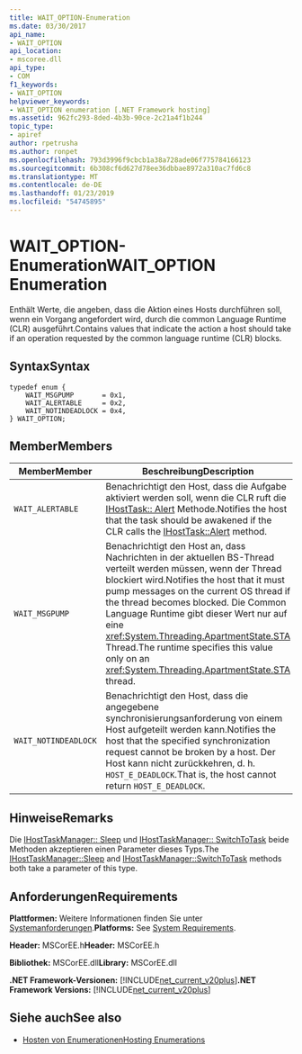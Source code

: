 ```yaml
---
title: WAIT_OPTION-Enumeration
ms.date: 03/30/2017
api_name:
- WAIT_OPTION
api_location:
- mscoree.dll
api_type:
- COM
f1_keywords:
- WAIT_OPTION
helpviewer_keywords:
- WAIT_OPTION enumeration [.NET Framework hosting]
ms.assetid: 962fc293-8ded-4b3b-90ce-2c21a4f1b244
topic_type:
- apiref
author: rpetrusha
ms.author: ronpet
ms.openlocfilehash: 793d3996f9cbcb1a38a728ade06f775784166123
ms.sourcegitcommit: 6b308cf6d627d78ee36dbbae8972a310ac7fd6c8
ms.translationtype: MT
ms.contentlocale: de-DE
ms.lasthandoff: 01/23/2019
ms.locfileid: "54745895"
---
```

# <a name="waitoption-enumeration"></a><span data-ttu-id="42aad-102">WAIT_OPTION-Enumeration</span><span class="sxs-lookup"><span data-stu-id="42aad-102">WAIT_OPTION Enumeration</span></span>
<span data-ttu-id="42aad-103">Enthält Werte, die angeben, dass die Aktion eines Hosts durchführen soll, wenn ein Vorgang angefordert wird, durch die common Language Runtime (CLR) ausgeführt.</span><span class="sxs-lookup"><span data-stu-id="42aad-103">Contains values that indicate the action a host should take if an operation requested by the common language runtime (CLR) blocks.</span></span>  
  
## <a name="syntax"></a><span data-ttu-id="42aad-104">Syntax</span><span class="sxs-lookup"><span data-stu-id="42aad-104">Syntax</span></span>  
  
```  
typedef enum {  
    WAIT_MSGPUMP       = 0x1,  
    WAIT_ALERTABLE     = 0x2,  
    WAIT_NOTINDEADLOCK = 0x4,  
} WAIT_OPTION;  
```  
  
## <a name="members"></a><span data-ttu-id="42aad-105">Member</span><span class="sxs-lookup"><span data-stu-id="42aad-105">Members</span></span>  
  
|<span data-ttu-id="42aad-106">Member</span><span class="sxs-lookup"><span data-stu-id="42aad-106">Member</span></span>|<span data-ttu-id="42aad-107">Beschreibung</span><span class="sxs-lookup"><span data-stu-id="42aad-107">Description</span></span>|  
|------------|-----------------|  
|`WAIT_ALERTABLE`|<span data-ttu-id="42aad-108">Benachrichtigt den Host, dass die Aufgabe aktiviert werden soll, wenn die CLR ruft die [IHostTask:: Alert](../../../../docs/framework/unmanaged-api/hosting/ihosttask-alert-method.md) Methode.</span><span class="sxs-lookup"><span data-stu-id="42aad-108">Notifies the host that the task should be awakened if the CLR calls the [IHostTask::Alert](../../../../docs/framework/unmanaged-api/hosting/ihosttask-alert-method.md) method.</span></span>|  
|`WAIT_MSGPUMP`|<span data-ttu-id="42aad-109">Benachrichtigt den Host an, dass Nachrichten in der aktuellen BS-Thread verteilt werden müssen, wenn der Thread blockiert wird.</span><span class="sxs-lookup"><span data-stu-id="42aad-109">Notifies the host that it must pump messages on the current OS thread if the thread becomes blocked.</span></span> <span data-ttu-id="42aad-110">Die Common Language Runtime gibt dieser Wert nur auf eine <xref:System.Threading.ApartmentState.STA> Thread.</span><span class="sxs-lookup"><span data-stu-id="42aad-110">The runtime specifies this value only on an <xref:System.Threading.ApartmentState.STA> thread.</span></span>|  
|`WAIT_NOTINDEADLOCK`|<span data-ttu-id="42aad-111">Benachrichtigt den Host, dass die angegebene synchronisierungsanforderung von einem Host aufgeteilt werden kann.</span><span class="sxs-lookup"><span data-stu-id="42aad-111">Notifies the host that the specified synchronization request cannot be broken by a host.</span></span> <span data-ttu-id="42aad-112">Der Host kann nicht zurückkehren, d. h. `HOST_E_DEADLOCK`.</span><span class="sxs-lookup"><span data-stu-id="42aad-112">That is, the host cannot return `HOST_E_DEADLOCK`.</span></span>|  
  
## <a name="remarks"></a><span data-ttu-id="42aad-113">Hinweise</span><span class="sxs-lookup"><span data-stu-id="42aad-113">Remarks</span></span>  
 <span data-ttu-id="42aad-114">Die [IHostTaskManager:: Sleep](../../../../docs/framework/unmanaged-api/hosting/ihosttaskmanager-sleep-method.md) und [IHostTaskManager:: SwitchToTask](../../../../docs/framework/unmanaged-api/hosting/ihosttaskmanager-switchtotask-method.md) beide Methoden akzeptieren einen Parameter dieses Typs.</span><span class="sxs-lookup"><span data-stu-id="42aad-114">The [IHostTaskManager::Sleep](../../../../docs/framework/unmanaged-api/hosting/ihosttaskmanager-sleep-method.md) and [IHostTaskManager::SwitchToTask](../../../../docs/framework/unmanaged-api/hosting/ihosttaskmanager-switchtotask-method.md) methods both take a parameter of this type.</span></span>  
  
## <a name="requirements"></a><span data-ttu-id="42aad-115">Anforderungen</span><span class="sxs-lookup"><span data-stu-id="42aad-115">Requirements</span></span>  
 <span data-ttu-id="42aad-116">**Plattformen:** Weitere Informationen finden Sie unter [Systemanforderungen](../../../../docs/framework/get-started/system-requirements.md).</span><span class="sxs-lookup"><span data-stu-id="42aad-116">**Platforms:** See [System Requirements](../../../../docs/framework/get-started/system-requirements.md).</span></span>  
  
 <span data-ttu-id="42aad-117">**Header:** MSCorEE.h</span><span class="sxs-lookup"><span data-stu-id="42aad-117">**Header:** MSCorEE.h</span></span>  
  
 <span data-ttu-id="42aad-118">**Bibliothek:** MSCorEE.dll</span><span class="sxs-lookup"><span data-stu-id="42aad-118">**Library:** MSCorEE.dll</span></span>  
  
 <span data-ttu-id="42aad-119">**.NET Framework-Versionen:** [!INCLUDE[net_current_v20plus](../../../../includes/net-current-v20plus-md.md)]</span><span class="sxs-lookup"><span data-stu-id="42aad-119">**.NET Framework Versions:** [!INCLUDE[net_current_v20plus](../../../../includes/net-current-v20plus-md.md)]</span></span>  
  
## <a name="see-also"></a><span data-ttu-id="42aad-120">Siehe auch</span><span class="sxs-lookup"><span data-stu-id="42aad-120">See also</span></span>
- [<span data-ttu-id="42aad-121">Hosten von Enumerationen</span><span class="sxs-lookup"><span data-stu-id="42aad-121">Hosting Enumerations</span></span>](../../../../docs/framework/unmanaged-api/hosting/hosting-enumerations.md)

